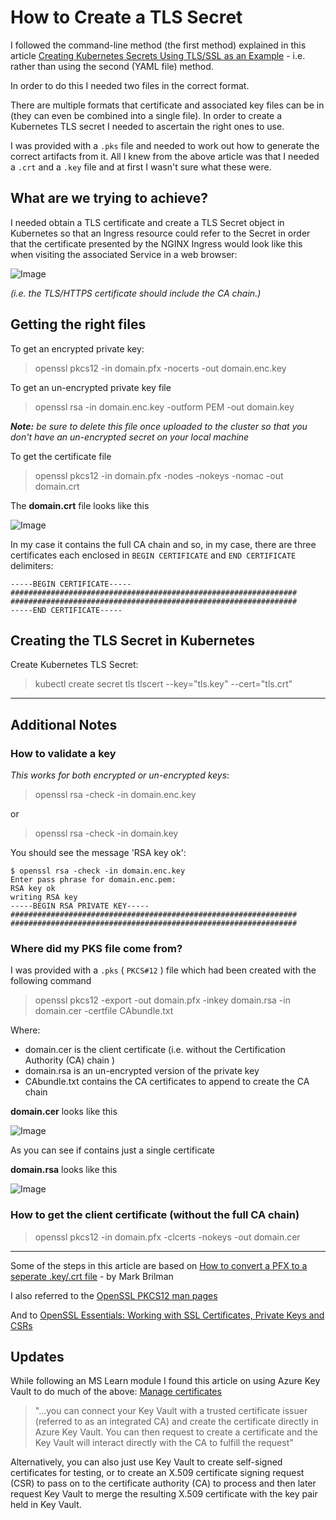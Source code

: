 ﻿# How to Create a TLS Secret

I followed the command-line method (the first method) explained in this article [Creating Kubernetes Secrets Using TLS/SSL as an Example](https://shocksolution.com/2018/12/14/creating-kubernetes-secrets-using-tls-ssl-as-an-example/) - i.e. rather than using the second (YAML file) method.

In order to do this I needed two files in the correct format.

There are multiple formats that certificate and associated key files can be in (they can even be combined into a single file). In order to create a Kubernetes TLS secret I needed to ascertain the right ones to use.

I was provided with a `.pks` file and needed to work out how to generate the correct artifacts from it. All I knew from the above article was that I needed a `.crt` and a `.key` file and at first I wasn't sure what these were.

## What are we trying to achieve?

I needed obtain a TLS certificate and create a TLS Secret object in Kubernetes so that an Ingress resource could refer to the Secret in order that the certificate presented by the NGINX Ingress would look like this when visiting the associated Service in a web browser:

![Image](media/cert-path.png?raw=true)

_(i.e. the TLS/HTTPS certificate should include the CA chain.)_

## Getting the right files

To get an encrypted private key:
> openssl pkcs12 -in domain.pfx -nocerts -out domain.enc.key

To get an un-encrypted private key file
> openssl rsa -in domain.enc.key -outform PEM -out domain.key

_**Note:** be sure to delete this file once uploaded to the cluster so that you don't have an un-encrypted secret on your local machine_

To get the certificate file

> openssl pkcs12 -in domain.pfx -nodes -nokeys -nomac -out domain.crt

The **domain.crt** file looks like this

![Image](media/domain.crt.png?raw=true)

In my case it contains the full CA chain and so, in my case, there are three certificates each enclosed in `BEGIN CERTIFICATE` and `END CERTIFICATE` delimiters:

```console
-----BEGIN CERTIFICATE-----
################################################################
################################################################
-----END CERTIFICATE-----
```

## Creating the TLS Secret in Kubernetes

Create Kubernetes TLS Secret:

> kubectl create secret tls tlscert --key="tls.key" --cert="tls.crt"

---

## Additional Notes

### How to validate a key

_This works for both encrypted or un-encrypted keys_:

> openssl rsa -check -in domain.enc.key

or

> openssl rsa -check -in domain.key

You should see the message 'RSA key ok':

```console
$ openssl rsa -check -in domain.enc.key
Enter pass phrase for domain.enc.pem:
RSA key ok
writing RSA key
-----BEGIN RSA PRIVATE KEY-----
################################################################
################################################################
```

### Where did my PKS file come from?

I was provided with a `.pks` ( `PKCS#12` ) file which had been created with the following command

> openssl pkcs12 -export -out domain.pfx -inkey domain.rsa -in domain.cer -certfile CAbundle.txt

Where:

- domain.cer is the client certificate (i.e. without the Certification Authority (CA) chain )
- domain.rsa is an un-encrypted version of the private key
- CAbundle.txt contains the CA certificates to append to create the CA chain

**domain.cer** looks like this

![Image](media/domain.cer.png?raw=true)

As you can see if contains just a single certificate

**domain.rsa** looks like this

![Image](media/domain.rsa.png?raw=true)

### How to get the client certificate (without the full CA chain)

> openssl pkcs12 -in domain.pfx -clcerts -nokeys -out domain.cer

---
Some of the steps in this article are based on [How to convert a PFX to a seperate .key/.crt file](https://www.markbrilman.nl/2011/08/howto-convert-a-pfx-to-a-seperate-key-crt-file/) - by Mark Brilman

I also referred to the [OpenSSL PKCS12 man pages](https://www.openssl.org/docs/manmaster/man1/openssl-pkcs12.html)

And to [OpenSSL Essentials: Working with SSL Certificates, Private Keys and CSRs](https://www.digitalocean.com/community/tutorials/openssl-essentials-working-with-ssl-certificates-private-keys-and-csrs#convert-certificate-formats)

## Updates

While following an MS Learn module I found this article on using Azure Key Vault to do much of the above:
[Manage certificates](https://docs.microsoft.com/en-gb/learn/modules/configure-and-manage-azure-key-vault/5-manage-certificates)

> "...you can connect your Key Vault with a trusted certificate issuer (referred to as an integrated CA) and create the certificate directly in Azure Key Vault. You can then request to create a certificate and the Key Vault will interact directly with the CA to fulfill the request"

Alternatively, you can also just use Key Vault to create self-signed certificates for testing, or to create an X.509 certificate signing request (CSR) to pass on to the certificate authority (CA) to process and then later request Key Vault to merge the resulting X.509 certificate with the key pair held in Key Vault.
